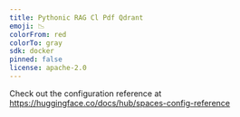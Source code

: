 ```yaml
---
title: Pythonic RAG Cl Pdf Qdrant
emoji: 📉
colorFrom: red
colorTo: gray
sdk: docker
pinned: false
license: apache-2.0
---
```


Check out the configuration reference at https://huggingface.co/docs/hub/spaces-config-reference

